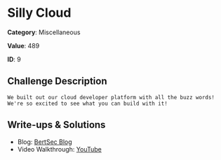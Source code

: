 # Silly Cloud
**Category**: Miscellaneous

**Value**: 489

**ID**: 9

## Challenge Description
```
We built out our cloud developer platform with all the buzz words! We're so excited to see what you can build with it!
```

## Write-ups & Solutions
- Blog: [BertSec Blog](https://bertsec.com)
- Video Walkthrough: [YouTube](https://www.youtube.com/@BertSec)
